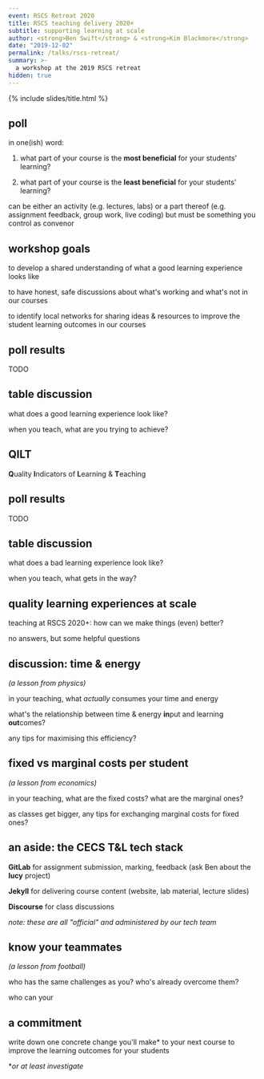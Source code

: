 ```yaml
---
event: RSCS Retreat 2020
title: RSCS teaching delivery 2020+
subtitle: supporting learning at scale
author: <strong>Ben Swift</strong> & <strong>Kim Blackmore</strong>
date: "2019-12-02"
permalink: /talks/rscs-retreat/
summary: >-
  a workshop at the 2019 RSCS retreat
hidden: true
---
```


{% include slides/title.html %}

<!-- Ideas for teaching in the future in respect to technology; modalities; logistics of delivery -->

## poll

in one(ish) word:

1. what part of your course is the **most beneficial** for your students'
   learning?

2. what part of your course is the **least beneficial** for your students'
   learning?

can be either an activity (e.g. lectures, labs) or a part thereof (e.g.
assignment feedback, group work, live coding) but must be something you control
as convenor

## workshop goals

to develop a shared understanding of what a good learning experience looks like

to have honest, safe discussions about what's working and what's not in our courses

to identify local networks for sharing ideas & resources to improve the student
learning outcomes in our courses

## poll results

TODO

## table discussion

what does a good learning experience look like?

when you teach, what are you trying to achieve?

## QILT

**Q**uality **I**ndicators of **L**earning & **T**eaching

## poll results

TODO

## table discussion

what does a bad learning experience look like?

when you teach, what gets in the way?

## quality learning experiences at scale

teaching at RSCS 2020+: how can we make things (even) better?

no answers, but some helpful questions

## discussion: time & energy

_(a lesson from physics)_
 
in your teaching, what _actually_ consumes your time and energy

what's the relationship between time & energy **in**put and learning **out**comes?

any tips for maximising this efficiency?

## fixed vs marginal costs per student

_(a lesson from economics)_

in your teaching, what are the fixed costs? what are the marginal ones?

as classes get bigger, any tips for exchanging marginal costs for fixed ones?

## an aside: the CECS T&L tech stack

**GitLab** for assignment submission, marking, feedback (ask Ben about the **lucy**
project)

**Jekyll** for delivering course content (website, lab material, lecture slides)

**Discourse** for class discussions

_note: these are all "official" and administered by our tech team_

## know your teammates

_(a lesson from football)_

who has the same challenges as you? who's already overcome them?

who can your

## a commitment

write down one concrete change you'll make* to your
next course to improve the learning outcomes for your students

*_or at least investigate_
